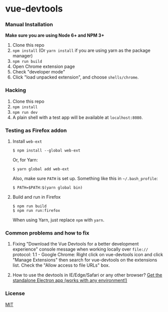 # vue-devtools

### Manual Installation

**Make sure you are using Node 6+ and NPM 3+**

1. Clone this repo
2. `npm install` (Or `yarn install` if you are using yarn as the package manager)
3. `npm run build`
4. Open Chrome extension page
5. Check "developer mode"
6. Click "load unpacked extension", and choose `shells/chrome`.

### Hacking

1. Clone this repo
2. `npm install`
3. `npm run dev`
4. A plain shell with a test app will be available at `localhost:8080`.

### Testing as Firefox addon

 1. Install `web-ext`

	~~~~
	$ npm install --global web-ext
	~~~~

	Or, for Yarn:

	~~~~
	$ yarn global add web-ext
	~~~~

	Also, make sure `PATH` is set up. Something like this in `~/.bash_profile`:

	~~~~
	$ PATH=$PATH:$(yarn global bin)
	~~~~

 2. Build and run in Firefox

	~~~~
	$ npm run build
	$ npm run run:firefox
	~~~~

	When using Yarn, just replace `npm` with `yarn`.


### Common problems and how to fix

1. Fixing "Download the Vue Devtools for a better development experience" console message when working locally over `file://` protocol:
  1.1 - Google Chrome: Right click on vue-devtools icon and click "Manage Extensions" then search for vue-devtools on the extensions list. Check the "Allow access to file URLs" box.

2. How to use the devtools in IE/Edge/Safari or any other browser? [Get the standalone Electron app (works with any environment!)](https://github.com/vuejs/vue-devtools/blob/master/shells/electron/README.md)


### License

[MIT](http://opensource.org/licenses/MIT)
